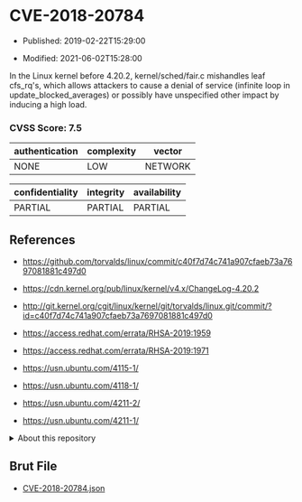 # CVE-2018-20784

- Published: 2019-02-22T15:29:00

- Modified: 2021-06-02T15:28:00

In the Linux kernel before 4.20.2, kernel/sched/fair.c mishandles leaf cfs_rq's, which allows attackers to cause a denial of service (infinite loop in update_blocked_averages) or possibly have unspecified other impact by inducing a high load.

### CVSS Score: **7.5**

| authentication | complexity | vector |
| --- | --- | --- |
| NONE | LOW | NETWORK |

| confidentiality | integrity | availability |
| --- | --- | --- |
| PARTIAL | PARTIAL | PARTIAL |

## References

* https://github.com/torvalds/linux/commit/c40f7d74c741a907cfaeb73a7697081881c497d0

* https://cdn.kernel.org/pub/linux/kernel/v4.x/ChangeLog-4.20.2

* http://git.kernel.org/cgit/linux/kernel/git/torvalds/linux.git/commit/?id=c40f7d74c741a907cfaeb73a7697081881c497d0

* https://access.redhat.com/errata/RHSA-2019:1959

* https://access.redhat.com/errata/RHSA-2019:1971

* https://usn.ubuntu.com/4115-1/

* https://usn.ubuntu.com/4118-1/

* https://usn.ubuntu.com/4211-2/

* https://usn.ubuntu.com/4211-1/

<details>
<summary>About this repository</summary> 

  This repository is part of the project [Live Hack CVE](https://github.com/Live-Hack-CVE). Main website can be found [www.live-hack.org](https://www.live-hack.org) 
  
  Made by [Sn0wAlice](https://github.com/Sn0wAlice) for the people that care about security and need to have a feed of the latest CVEs. Hope you enjoy it, don't forget to star the repo and follow me on [Twitter](https://twitter.com/Sn0wAlice) and [Github](https://github.com/Sn0wAlice). And that is my [personnal website](https://www.alice-snow.me/)

  - [Home Page](https://github.com/Live-Hack-CVE)
  - [Framework](https://github.com/Live-Hack-CVE/cve-framework)
  - [CVE database](https://github.com/Live-Hack-CVE/full_database)
  - [Changelog](https://github.com/Live-Hack-CVE/Changelog)
</details>

## Brut File

* [CVE-2018-20784.json](https://raw.githubusercontent.com/Live-Hack-CVE/full_database/main/cves/2018/CVE-2018-20784.json)

